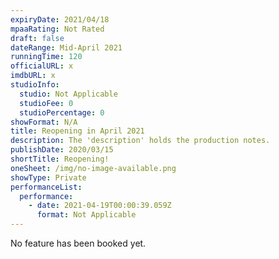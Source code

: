 ```yaml
---
expiryDate: 2021/04/18
mpaaRating: Not Rated
draft: false
dateRange: Mid-April 2021
runningTime: 120
officialURL: x
imdbURL: x
studioInfo:
  studio: Not Applicable
  studioFee: 0
  studioPercentage: 0
showFormat: N/A
title: Reopening in April 2021
description: The 'description' holds the production notes.
publishDate: 2020/03/15
shortTitle: Reopening!
oneSheet: /img/no-image-available.png
showType: Private
performanceList:
  performance:
    - date: 2021-04-19T00:00:39.059Z
      format: Not Applicable
---
```

No feature has been booked yet.
